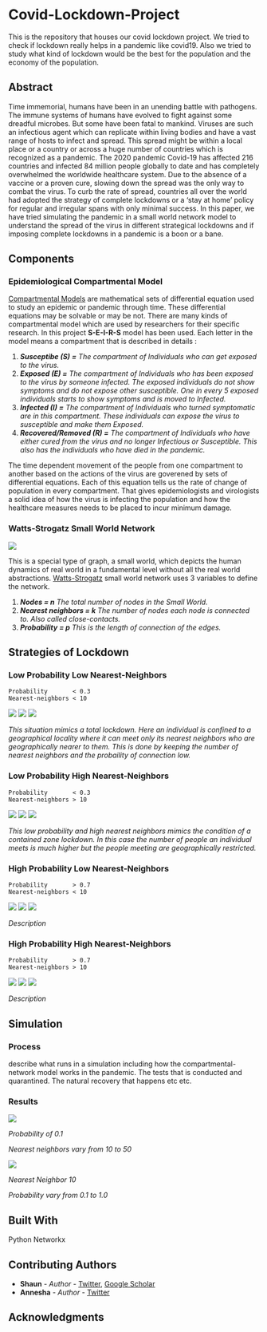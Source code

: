# Covid-Lockdown-Project
This is the repository that houses our covid lockdown project. We tried to check if lockdown really helps in a pandemic like covid19. Also we tried to study what kind of lockdown would be the best for the population and the economy of the population. 

## Abstract
Time immemorial, humans have been in an unending battle with pathogens. The immune systems of humans have evolved to fight against some dreadful microbes. But some have been fatal to mankind. Viruses are such an infectious agent which can replicate within living bodies and have a vast range of hosts to infect and spread. This spread might be within a local place or a country or across a huge number of countries which is recognized as a pandemic. The 2020 pandemic Covid-19 has affected 216 countries and infected 84 million people globally to date and has completely overwhelmed the worldwide healthcare system. Due to the absence of a vaccine or a proven cure, slowing down the spread was the only way to combat the virus. To curb the rate of spread, countries all over the world had adopted the strategy of complete lockdowns or a ‘stay at home’ policy for regular and irregular spans with only minimal success. In this paper, we have tried simulating the pandemic in a small world network model to understand the spread of the virus in different strategical lockdowns and if imposing complete lockdowns in a pandemic is a boon or a bane.

## Components

### Epidemiological Compartmental Model

[Compartmental Models](https://en.wikipedia.org/wiki/Compartmental_models_in_epidemiology) are mathematical sets of differential equation used to study an epidemic or pandemic through time. These differential equations may be solvable or may be not. There are many kinds of compartmental model which are used by researchers for their specific research. In this project **S-E-I-R-S** model has been used. Each letter in the model means a compartment that is described in details : 
1. ***Susceptibe        (S) =*** _The compartment of Individuals who can get exposed to the virus._
2. ***Exposed           (E) =*** _The compartment of Individuals who has been exposed to the virus by someone infected. The exposed individuals do not show symptoms and do not expose other susceptible. One in every 5 exposed individuals starts to show symptoms and is moved to Infected._
3. ***Infected          (I) =*** _The compartment of Individuals who turned symptomatic are in this compartment. These individuals can expose the virus to susceptible and make them Exposed._
4. ***Recovered/Removed (R) =*** _The compartment of Individuals who have either cured from the virus and no longer Infectious or Susceptible. This also has the individuals who have died in the pandemic._

The time dependent movement of the people from one compartment to another based on the actions of the virus are goverened by sets of differential equations. Each of this equation tells us the rate of change of population in every compartment. That gives epidemiologists and virologists a solid idea of how the virus is infecting the population and how the healthcare measures needs to be placed to incur minimum damage.

### Watts-Strogatz Small World Network
![](https://github.com/thecrazyphysicist369/Voting-in-a-Small-World-Network/blob/master/swn.png)

This is a special type of graph, a small world, which depicts the human dynamics of real world in a fundamental level without all the real world abstractions.
[Watts-Strogatz](https://en.wikipedia.org/wiki/Watts%E2%80%93Strogatz_model) small world network uses 3 variables to define the network.

1. ***Nodes              =  n***   _The total number of nodes in the Small World._
2. ***Nearest neighbors  =  k***   _The number of nodes each node is connected to. Also called close-contacts._
3. ***Probability        =  p***   _This is the length of connection of the edges._

## Strategies of Lockdown

### Low Probability Low Nearest-Neighbors
```
Probability       < 0.3
Nearest-neighbors < 10
```
![](https://github.com/thecrazyphysicist369/Covid-Lockdown-Project/blob/main/Images/Probability%200.1/8.png)
![](https://github.com/thecrazyphysicist369/Covid-Lockdown-Project/blob/main/Images/Probability%200.2/8.png)
![](https://github.com/thecrazyphysicist369/Covid-Lockdown-Project/blob/main/Images/Probability%200.3/8.png)

_This situation mimics a total lockdown. Here an individual is confined to a geographical locality where it can meet only its nearest neighbors who are geographically nearer to them. This is done by keeping the number of nearest neighbors and the probaility of connection low._

### Low Probability High Nearest-Neighbors
```
Probability       < 0.3
Nearest-neighbors > 10
```
![](https://github.com/thecrazyphysicist369/Covid-Lockdown-Project/blob/main/Images/Probability%200.1/20.png)
![](https://github.com/thecrazyphysicist369/Covid-Lockdown-Project/blob/main/Images/Probability%200.2/20.png)
![](https://github.com/thecrazyphysicist369/Covid-Lockdown-Project/blob/main/Images/Probability%200.3/20.png)

_This low probability and high nearest neighbors mimics the condition of a contained zone lockdown. In this case the number of people an individual meets is much higher but the people meeting are geographically restricted._

### High Probability Low Nearest-Neighbors
```
Probability       > 0.7
Nearest-neighbors < 10
```
![](https://github.com/thecrazyphysicist369/Covid-Lockdown-Project/blob/main/Images/Probability%200.1/8.png)
![](https://github.com/thecrazyphysicist369/Covid-Lockdown-Project/blob/main/Images/Probability%200.1/10ng)
![](https://github.com/thecrazyphysicist369/Covid-Lockdown-Project/blob/main/Images/Probability%200.1/12ng)

_Description_

### High Probability High Nearest-Neighbors
```
Probability       > 0.7
Nearest-neighbors > 10
```
![](https://github.com/thecrazyphysicist369/Covid-Lockdown-Project/blob/main/Images/Probability%200.1/8.png)
![](https://github.com/thecrazyphysicist369/Covid-Lockdown-Project/blob/main/Images/Probability%200.1/8.png)
![](https://github.com/thecrazyphysicist369/Covid-Lockdown-Project/blob/main/Images/Probability%200.1/8.png)

_Description_


## Simulation
### Process
describe what runs in a simulation including how the compartmental-network model works in the pandemic. The tests that is conducted and quarantined. The natural recovery that happens etc etc.

### Results
![](https://github.com/thecrazyphysicist369/Covid-Lockdown-Project/blob/main/Images/Probability%200.1/0.1.gif)

_Probability of 0.1_

_Nearest neighbors vary from 10 to 50_

![](https://github.com/thecrazyphysicist369/Covid-Lockdown-Project/blob/main/Images/Nearest%20Neighbors%2010/k10.gif)

_Nearest Neighbor 10_

_Probability vary from 0.1 to 1.0_

## Built With
Python
Networkx

## Contributing Authors

* **Shaun** - *Author* - [Twitter](https://twitter.com/thecrzyphysicst), [Google Scholar](https://scholar.google.com/citations?hl=en&user=mxc8IfcAAAAJ)
* **Annesha** - *Author* - [Twitter](https://twitter.com/anneshaghosh14)

## Acknowledgments


